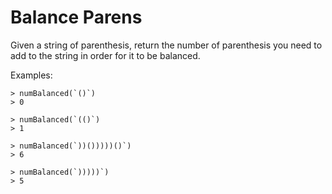 # Balance Parens
Given a string of parenthesis, return the number of parenthesis you need to add to the string in order for it to be balanced.

Examples:
```
> numBalanced(`()`)
> 0

> numBalanced(`(()`)
> 1

> numBalanced(`))()))))()`)
> 6

> numBalanced(`)))))`)
> 5
```
